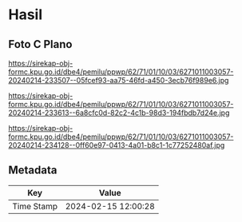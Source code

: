 # Hasil

## Foto C Plano

https://sirekap-obj-formc.kpu.go.id/dbe4/pemilu/ppwp/62/71/01/10/03/6271011003057-20240214-233507--05fcef93-aa75-46fd-a450-3ecb76f989e6.jpg

https://sirekap-obj-formc.kpu.go.id/dbe4/pemilu/ppwp/62/71/01/10/03/6271011003057-20240214-233613--6a8cfc0d-82c2-4c1b-98d3-194fbdb7d24e.jpg

https://sirekap-obj-formc.kpu.go.id/dbe4/pemilu/ppwp/62/71/01/10/03/6271011003057-20240214-234128--0ff60e97-0413-4a01-b8c1-1c77252480af.jpg


## Metadata

| Key        | Value               |
| ---------- | ------------------- |
| Time Stamp | 2024-02-15 12:00:28 |



